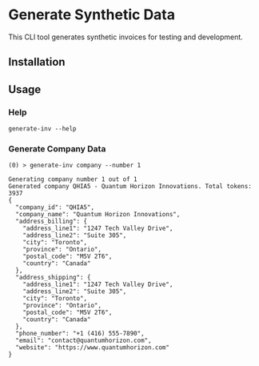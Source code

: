 # Generate Synthetic Data

This CLI tool generates synthetic invoices for testing and development.

## Installation

## Usage

### Help

```
generate-inv --help
```

### Generate Company Data

```
(0) > generate-inv company --number 1

Generating company number 1 out of 1
Generated company QHIA5 - Quantum Horizon Innovations. Total tokens: 3937
{
  "company_id": "QHIA5",
  "company_name": "Quantum Horizon Innovations",
  "address_billing": {
    "address_line1": "1247 Tech Valley Drive",
    "address_line2": "Suite 305",
    "city": "Toronto",
    "province": "Ontario",
    "postal_code": "M5V 2T6",
    "country": "Canada"
  },
  "address_shipping": {
    "address_line1": "1247 Tech Valley Drive",
    "address_line2": "Suite 305",
    "city": "Toronto",
    "province": "Ontario",
    "postal_code": "M5V 2T6",
    "country": "Canada"
  },
  "phone_number": "+1 (416) 555-7890",
  "email": "contact@quantumhorizon.com",
  "website": "https://www.quantumhorizon.com"
}

```